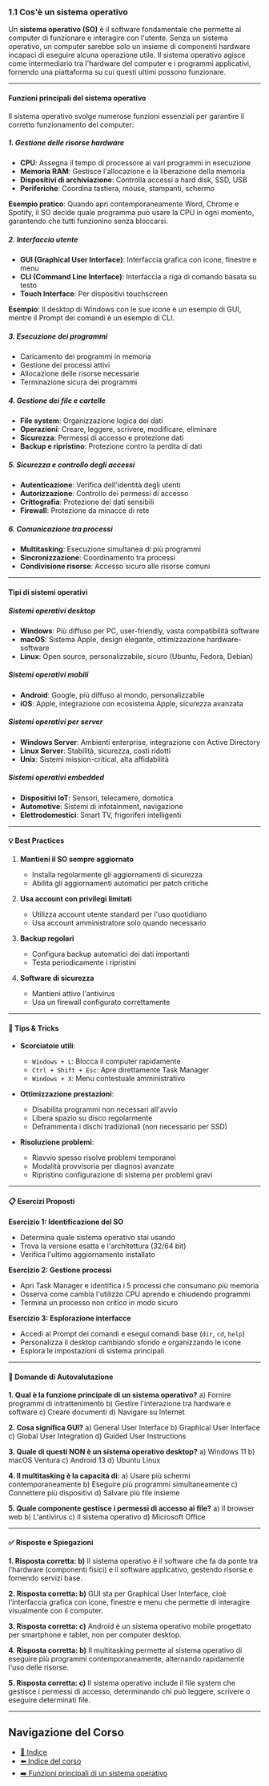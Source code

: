 ### **1.1 Cos'è un sistema operativo**

Un **sistema operativo (SO)** è il software fondamentale che permette al computer di funzionare e interagire con l'utente. Senza un sistema operativo, un computer sarebbe solo un insieme di componenti hardware incapaci di eseguire alcuna operazione utile. Il sistema operativo agisce come intermediario tra l'hardware del computer e i programmi applicativi, fornendo una piattaforma su cui questi ultimi possono funzionare.

---

#### **Funzioni principali del sistema operativo**

Il sistema operativo svolge numerose funzioni essenziali per garantire il corretto funzionamento del computer:

##### **1. Gestione delle risorse hardware**
- **CPU**: Assegna il tempo di processore ai vari programmi in esecuzione
- **Memoria RAM**: Gestisce l'allocazione e la liberazione della memoria
- **Dispositivi di archiviazione**: Controlla accessi a hard disk, SSD, USB
- **Periferiche**: Coordina tastiera, mouse, stampanti, schermo

**Esempio pratico**: Quando apri contemporaneamente Word, Chrome e Spotify, il SO decide quale programma può usare la CPU in ogni momento, garantendo che tutti funzionino senza bloccarsi.

##### **2. Interfaccia utente**
- **GUI (Graphical User Interface)**: Interfaccia grafica con icone, finestre e menu
- **CLI (Command Line Interface)**: Interfaccia a riga di comando basata su testo
- **Touch Interface**: Per dispositivi touchscreen

**Esempio**: Il desktop di Windows con le sue icone è un esempio di GUI, mentre il Prompt dei comandi è un esempio di CLI.

##### **3. Esecuzione dei programmi**
- Caricamento dei programmi in memoria
- Gestione dei processi attivi
- Allocazione delle risorse necessarie
- Terminazione sicura dei programmi

##### **4. Gestione dei file e cartelle**
- **File system**: Organizzazione logica dei dati
- **Operazioni**: Creare, leggere, scrivere, modificare, eliminare
- **Sicurezza**: Permessi di accesso e protezione dati
- **Backup e ripristino**: Protezione contro la perdita di dati

##### **5. Sicurezza e controllo degli accessi**
- **Autenticazione**: Verifica dell'identità degli utenti
- **Autorizzazione**: Controllo dei permessi di accesso
- **Crittografia**: Protezione dei dati sensibili
- **Firewall**: Protezione da minacce di rete

##### **6. Comunicazione tra processi**
- **Multitasking**: Esecuzione simultanea di più programmi
- **Sincronizzazione**: Coordinamento tra processi
- **Condivisione risorse**: Accesso sicuro alle risorse comuni

---

#### **Tipi di sistemi operativi**

##### **Sistemi operativi desktop**
- **Windows**: Più diffuso per PC, user-friendly, vasta compatibilità software
- **macOS**: Sistema Apple, design elegante, ottimizzazione hardware-software
- **Linux**: Open source, personalizzabile, sicuro (Ubuntu, Fedora, Debian)

##### **Sistemi operativi mobili**
- **Android**: Google, più diffuso al mondo, personalizzabile
- **iOS**: Apple, integrazione con ecosistema Apple, sicurezza avanzata

##### **Sistemi operativi per server**
- **Windows Server**: Ambienti enterprise, integrazione con Active Directory
- **Linux Server**: Stabilità, sicurezza, costi ridotti
- **Unix**: Sistemi mission-critical, alta affidabilità

##### **Sistemi operativi embedded**
- **Dispositivi IoT**: Sensori, telecamere, domotica
- **Automotive**: Sistemi di infotainment, navigazione
- **Elettrodomestici**: Smart TV, frigoriferi intelligenti

---

#### **💡 Best Practices**

1. **Mantieni il SO sempre aggiornato**
   - Installa regolarmente gli aggiornamenti di sicurezza
   - Abilita gli aggiornamenti automatici per patch critiche

2. **Usa account con privilegi limitati**
   - Utilizza account utente standard per l'uso quotidiano
   - Usa account amministratore solo quando necessario

3. **Backup regolari**
   - Configura backup automatici dei dati importanti
   - Testa periodicamente i ripristini

4. **Software di sicurezza**
   - Mantieni attivo l'antivirus
   - Usa un firewall configurato correttamente

---

#### **🔧 Tips & Tricks**

- **Scorciatoie utili**:
  - `Windows + L`: Blocca il computer rapidamente
  - `Ctrl + Shift + Esc`: Apre direttamente Task Manager
  - `Windows + X`: Menu contestuale amministrativo

- **Ottimizzazione prestazioni**:
  - Disabilita programmi non necessari all'avvio
  - Libera spazio su disco regolarmente
  - Deframmenta i dischi tradizionali (non necessario per SSD)

- **Risoluzione problemi**:
  - Riavvio spesso risolve problemi temporanei
  - Modalità provvisoria per diagnosi avanzate
  - Ripristino configurazione di sistema per problemi gravi

---

#### **📋 Esercizi Proposti**

**Esercizio 1: Identificazione del SO**
- Determina quale sistema operativo stai usando
- Trova la versione esatta e l'architettura (32/64 bit)
- Verifica l'ultimo aggiornamento installato

**Esercizio 2: Gestione processi**
- Apri Task Manager e identifica i 5 processi che consumano più memoria
- Osserva come cambia l'utilizzo CPU aprendo e chiudendo programmi
- Termina un processo non critico in modo sicuro

**Esercizio 3: Esplorazione interfacce**
- Accedi al Prompt dei comandi e esegui comandi base (`dir`, `cd`, `help`)
- Personalizza il desktop cambiando sfondo e organizzando le icone
- Esplora le impostazioni di sistema principali

---

#### **🧠 Domande di Autovalutazione**

**1. Qual è la funzione principale di un sistema operativo?**
a) Fornire programmi di intrattenimento
b) Gestire l'interazione tra hardware e software
c) Creare documenti
d) Navigare su Internet

**2. Cosa significa GUI?**
a) General User Interface
b) Graphical User Interface  
c) Global User Integration
d) Guided User Instructions

**3. Quale di questi NON è un sistema operativo desktop?**
a) Windows 11
b) macOS Ventura
c) Android 13
d) Ubuntu Linux

**4. Il multitasking è la capacità di:**
a) Usare più schermi contemporaneamente
b) Eseguire più programmi simultaneamente
c) Connettere più dispositivi
d) Salvare più file insieme

**5. Quale componente gestisce i permessi di accesso ai file?**
a) Il browser web
b) L'antivirus
c) Il sistema operativo
d) Microsoft Office

---

#### **✅ Risposte e Spiegazioni**

**1. Risposta corretta: b)**
Il sistema operativo è il software che fa da ponte tra l'hardware (componenti fisici) e il software applicativo, gestendo risorse e fornendo servizi base.

**2. Risposta corretta: b)**
GUI sta per Graphical User Interface, cioè l'interfaccia grafica con icone, finestre e menu che permette di interagire visualmente con il computer.

**3. Risposta corretta: c)**
Android è un sistema operativo mobile progettato per smartphone e tablet, non per computer desktop.

**4. Risposta corretta: b)**
Il multitasking permette al sistema operativo di eseguire più programmi contemporaneamente, alternando rapidamente l'uso delle risorse.

**5. Risposta corretta: c)**
Il sistema operativo include il file system che gestisce i permessi di accesso, determinando chi può leggere, scrivere o eseguire determinati file.

---

## **Navigazione del Corso**
- [📑 Indice](<../README.md>)
- [⬅️ Indice del corso](<../README.md>)
- [➡️ Funzioni principali di un sistema operativo](<1.2 Funzioni principali di un sistema operativo.md>)

